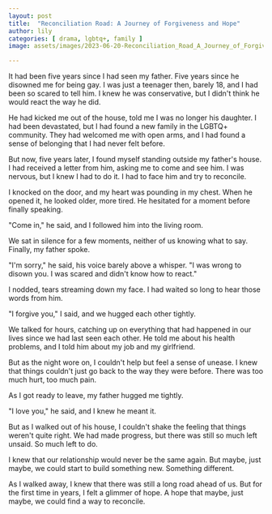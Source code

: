 ```yaml
---
layout: post
title:  "Reconciliation Road: A Journey of Forgiveness and Hope"
author: lily
categories: [ drama, lgbtq+, family ]
image: assets/images/2023-06-20-Reconciliation_Road_A_Journey_of_Forgiveness_and_Hope.png

---
```

It had been five years since I had seen my father. Five years since he disowned me for being gay. I was just a teenager then, barely 18, and I had been so scared to tell him. I knew he was conservative, but I didn't think he would react the way he did.

He had kicked me out of the house, told me I was no longer his daughter. I had been devastated, but I had found a new family in the LGBTQ+ community. They had welcomed me with open arms, and I had found a sense of belonging that I had never felt before.

But now, five years later, I found myself standing outside my father's house. I had received a letter from him, asking me to come and see him. I was nervous, but I knew I had to do it. I had to face him and try to reconcile.

I knocked on the door, and my heart was pounding in my chest. When he opened it, he looked older, more tired. He hesitated for a moment before finally speaking.

"Come in," he said, and I followed him into the living room.

We sat in silence for a few moments, neither of us knowing what to say. Finally, my father spoke.

"I'm sorry," he said, his voice barely above a whisper. "I was wrong to disown you. I was scared and didn't know how to react."

I nodded, tears streaming down my face. I had waited so long to hear those words from him.

"I forgive you," I said, and we hugged each other tightly.

We talked for hours, catching up on everything that had happened in our lives since we had last seen each other. He told me about his health problems, and I told him about my job and my girlfriend.

But as the night wore on, I couldn't help but feel a sense of unease. I knew that things couldn't just go back to the way they were before. There was too much hurt, too much pain.

As I got ready to leave, my father hugged me tightly.

"I love you," he said, and I knew he meant it.

But as I walked out of his house, I couldn't shake the feeling that things weren't quite right. We had made progress, but there was still so much left unsaid. So much left to do.

I knew that our relationship would never be the same again. But maybe, just maybe, we could start to build something new. Something different.

As I walked away, I knew that there was still a long road ahead of us. But for the first time in years, I felt a glimmer of hope. A hope that maybe, just maybe, we could find a way to reconcile.
